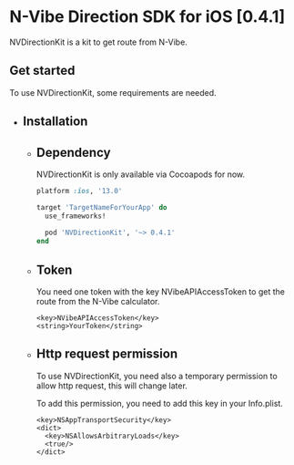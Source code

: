 # N-Vibe Direction SDK for iOS [0.4.1]

NVDirectionKit is a kit to get route from N-Vibe.

## Get started

To use NVDirectionKit, some requirements are needed.

   - ## Installation

     - ## Dependency

       NVDirectionKit is only available via Cocoapods for now.

       ```ruby
       platform :ios, '13.0'

       target 'TargetNameForYourApp' do
         use_frameworks!
         
         pod 'NVDirectionKit', '~> 0.4.1'
       end
       ```
     - ## Token
       
       You need one token with the key NVibeAPIAccessToken to get the route from the N-Vibe calculator.

       ```
       <key>NVibeAPIAccessToken</key>
       <string>YourToken</string>
       ```

     - ## Http request permission
    
       To use NVDirectionKit, you need also a temporary permission to allow http request, this will change later.

       To add this permission, you need to add this key in your Info.plist.

       ```
       <key>NSAppTransportSecurity</key>
       <dict>
         <key>NSAllowsArbitraryLoads</key>
         <true/>
       </dict>
       ```
